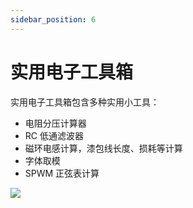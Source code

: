 ```yaml
---
sidebar_position: 6
---
```


# 实用电子工具箱



实用电子工具箱包含多种实用小工具：

- 电阻分压计算器
- RC 低通滤波器
- 磁环电感计算，漆包线长度、损耗等计算
- 字体取模
- SPWM 正弦表计算

![](./images/lingguang-electronic-toolbox.png)


